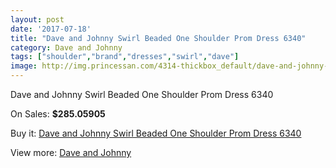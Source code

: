 ```yaml
---
layout: post
date: '2017-07-18'
title: "Dave and Johnny Swirl Beaded One Shoulder Prom Dress 6340"
category: Dave and Johnny
tags: ["shoulder","brand","dresses","swirl","dave"]
image: http://img.princessan.com/4314-thickbox_default/dave-and-johnny-swirl-beaded-one-shoulder-prom-dress-6340.jpg
---
```

Dave and Johnny Swirl Beaded One Shoulder Prom Dress 6340

On Sales: **$285.05905**
<a href="https://www.princessan.com/en/dave-and-johnny/2012-dave-and-johnny-swirl-beaded-one-shoulder-prom-dress-6340.html"><amp-img layout="responsive" width="600" height="600" src="//img.princessan.com/4314-thickbox_default/dave-and-johnny-swirl-beaded-one-shoulder-prom-dress-6340.jpg" alt="Dave and Johnny Swirl Beaded One Shoulder Prom Dress 6340 0" /></a>

Buy it: [Dave and Johnny Swirl Beaded One Shoulder Prom Dress 6340](https://www.princessan.com/en/dave-and-johnny/2012-dave-and-johnny-swirl-beaded-one-shoulder-prom-dress-6340.html "Dave and Johnny Swirl Beaded One Shoulder Prom Dress 6340")

View more: [Dave and Johnny](https://www.princessan.com/en/16-dave-and-johnny "Dave and Johnny")